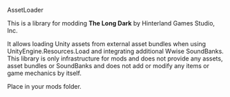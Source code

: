 AssetLoader


This is a library for modding **The Long Dark** by Hinterland Games Studio, Inc.


It allows loading Unity assets from external asset bundles when using UnityEngine.Resources.Load and integrating additional Wwise SoundBanks.
This library is only infrastructure for mods and does not provide any assets, asset bundles or SoundBanks and does not add or modify any items or game mechanics by itself.

Place in your mods folder.